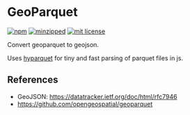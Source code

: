 # GeoParquet

[![npm](https://img.shields.io/npm/v/hyparquet)](https://www.npmjs.com/package/hyparquet)
[![minzipped](https://img.shields.io/bundlephobia/minzip/hyparquet)](https://www.npmjs.com/package/hyparquet)
[![mit license](https://img.shields.io/badge/License-MIT-orange.svg)](https://opensource.org/licenses/MIT)

Convert geoparquet to geojson.

Uses [hyparquet](https://github.com/hyparam/hyparquet) for tiny and fast parsing of parquet files in js.

## References

 - GeoJSON: https://datatracker.ietf.org/doc/html/rfc7946
 - https://github.com/opengeospatial/geoparquet
